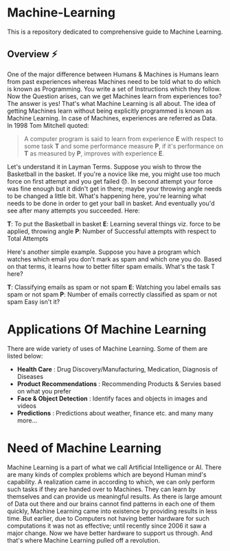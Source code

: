 # Machine-Learning
This is a repository dedicated to comprehensive guide to Machine Learning.

## Overview :zap:
One of the major difference between Humans & Machines is Humans learn from past experiences whereas Machines need to be told what to do which is known as Programming. You write a set of Instructions which they follow. Now the Question arises, can we get Machines learn from experiences too? The answer is yes! That's what Machine Learning is all about. The idea of getting Machines learn without being explicitly programmed is known as Machine Learning. In case of Machines, experiences are referred as Data.
In 1998 Tom Mitchell quoted:
> A computer program is said to learn from experience **E** with respect to some task **T** and some performance measure **P**, if it's performance on **T** as measured by **P**, improves with experience **E**.

Let's understand it in Layman Terms. Suppose you wish to throw the Basketball in the basket. If you're a novice like me, you might use too much force on first attempt and you get failed :disappointed:. In second attempt your force was fine enough but it didn't get in there; maybe your throwing angle needs to be changed a little bit. What's happening here, you're learning what needs to be done in order to get your ball in basket. And eventually you'd see after many attempts you succeeded. Here:

**T**: To put the Basketball in basket
**E**: Learning several things viz. force to be applied, throwing angle
**P**: Number of Successful attempts with respect to Total Attempts

Here's another simple example. Suppose you have a program which watches which email you don't mark as spam and which one you do. Based on that terms, it learns how to better filter spam emails. What's the task T here?

**T**: Classifying emails as spam or not spam
**E**: Watching you label emails sas spam or not spam
**P**: Number of emails correctly classified as spam or not spam
Easy isn't it?

# Applications Of Machine Learning
There are wide variety of uses of Machine Learning. Some of them are listed below:
- **Health Care** : Drug Discovery/Manufacturing, Medication, Diagnosis of Diseases
- **Product Recommendations** : Recommending Products & Servies based on what you prefer
- **Face & Object Detection** : Identify faces and objects in images and videos
- **Predictions** : Predictions about weather, finance etc.
and many many more...

# Need of Machine Learning
Machine Learning is a part of what we call Artificial Intelligence or AI. There are many kinds of complex problems which are beyond Human mind's capability. A realization came in according to which, we can only perform such tasks if they are handed over to Machines. They can learn by themselves and can provide us meaningful results. As there is large amount of Data out there and our brains cannot find patterns in each one of them quickly, Machine Learning came into existence by providing results in less time. But earlier, due to Computers not having better hardware for such computations it was not as effective; until recently since 2006 it saw a major change. Now we have better hardware to support us through. And that's where Machine Learning pulled off a revolution.



